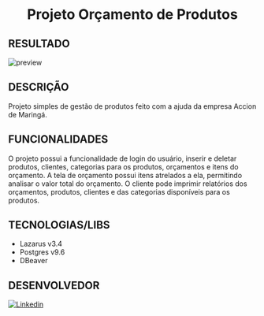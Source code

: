 <h1 align="center">
  Projeto Orçamento de Produtos
</h1>

## RESULTADO

![preview](https://github.com/tddomingues/projeto-accion/assets/129981877/55b381b4-24d0-49c6-be24-4c3d42fdc2f6)


## DESCRIÇÃO

Projeto simples de gestão de produtos feito com a ajuda da empresa Accion de Maringá.

## FUNCIONALIDADES

O projeto possui a funcionalidade de login do usuário, inserir e deletar produtos, clientes, categorias para os produtos, orçamentos e itens do orçamento. A tela de orçamento possui itens atrelados a ela, permitindo analisar o valor total do orçamento. 
O cliente pode imprimir relatórios dos orçamentos, produtos, clientes e das categorias disponíveis para os produtos.

## TECNOLOGIAS/LIBS

- Lazarus v3.4
- Postgres v9.6
- DBeaver

## DESENVOLVEDOR

[![Linkedin](https://img.shields.io/badge/LinkedIn-0077B5?style=for-the-badge&logo=linkedin&logoColor=white)](https://www.linkedin.com/in/tiago-domingues-4089b5123/)




